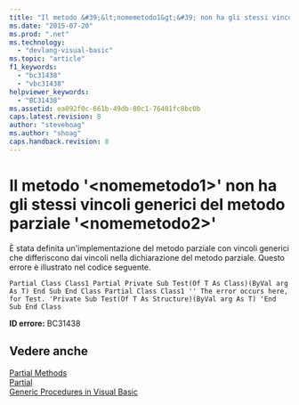 ```yaml
---
title: "Il metodo &#39;&lt;nomemetodo1&gt;&#39; non ha gli stessi vincoli generici del metodo parziale &#39;&lt;nomemetodo2&gt;&#39; | Microsoft Docs"
ms.date: "2015-07-20"
ms.prod: ".net"
ms.technology: 
  - "devlang-visual-basic"
ms.topic: "article"
f1_keywords: 
  - "bc31438"
  - "vbc31438"
helpviewer_keywords: 
  - "BC31438"
ms.assetid: ea092f0c-661b-49db-80c1-76401fc8bc0b
caps.latest.revision: 8
author: "stevehoag"
ms.author: "shoag"
caps.handback.revision: 8
---
```

# Il metodo &#39;&lt;nomemetodo1&gt;&#39; non ha gli stessi vincoli generici del metodo parziale &#39;&lt;nomemetodo2&gt;&#39;
È stata definita un'implementazione del metodo parziale con vincoli generici che differiscono dai vincoli nella dichiarazione del metodo parziale. Questo errore è illustrato nel codice seguente.  
  
```vb#  
Partial Class Class1 Partial Private Sub Test(Of T As Class)(ByVal arg As T) End Sub End Class Partial Class Class1 '' The error occurs here, for Test. 'Private Sub Test(Of T As Structure)(ByVal arg As T) 'End Sub End Class  
```  
  
 **ID errore:** BC31438  
  
## Vedere anche  
 [Partial Methods](../../visual-basic/programming-guide/language-features/procedures/partial-methods.md)   
 [Partial](../../visual-basic/language-reference/modifiers/partial.md)   
 [Generic Procedures in Visual Basic](../../visual-basic/programming-guide/language-features/data-types/generic-procedures.md)